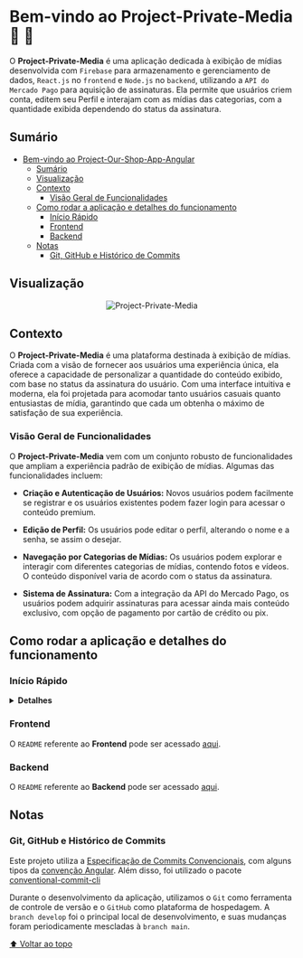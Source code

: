 # Bem-vindo ao Project-Private-Media 🎥 📸

O __Project-Private-Media__ é uma aplicação dedicada à exibição de mídias desenvolvida com `Firebase` para armazenamento e gerenciamento de dados, `React.js` no `frontend` e `Node.js` no `backend`, utilizando a `API do Mercado Pago` para aquisição de assinaturas. Ela permite que usuários criem conta, editem seu Perfil e interajam com as mídias das categorias, com a quantidade exibida dependendo do status da assinatura.

## Sumário

- [Bem-vindo ao Project-Our-Shop-App-Angular](#bem-vindo-ao-project-our-shop-app-angular)
  - [Sumário](#sumário)
  - [Visualização](#visualização)
  - [Contexto](#contexto)
    - [Visão Geral de Funcionalidades](#visão-geral-de-funcionalidades)
  - [Como rodar a aplicação e detalhes do funcionamento](#como-rodar-a-aplicação-e-detalhes-do-funcionamento)
    - [Início Rápido](#início-rápido)
    - [Frontend](#frontend)
    - [Backend](#backend)
  - [Notas](#notas)
    - [Git, GitHub e Histórico de Commits](#git-github-e-histórico-de-commits)
   
## Visualização

<div align="center">

<!-- Adicione a URL da imagem aqui -->

![Project-Private-Media](https://github.com/imsamuelcovalero/Project-Private-Media/assets/98184355/9d4da60a-f1a7-4e6f-84ae-93199ffe8f1b)

</div>

## Contexto

O __Project-Private-Media__ é uma plataforma destinada à exibição de mídias. Criada com a visão de fornecer aos usuários uma experiência única, ela oferece a capacidade de personalizar a quantidade do conteúdo exibido, com base no status da assinatura do usuário. Com uma interface intuitiva e moderna, ela foi projetada para acomodar tanto usuários casuais quanto entusiastas de mídia, garantindo que cada um obtenha o máximo de satisfação de sua experiência.

### Visão Geral de Funcionalidades

O __Project-Private-Media__ vem com um conjunto robusto de funcionalidades que ampliam a experiência padrão de exibição de mídias. Algumas das funcionalidades incluem:

- **Criação e Autenticação de Usuários:** Novos usuários podem facilmente se registrar e os usuários existentes podem fazer login para acessar o conteúdo premium.
  
- **Edição de Perfil:** Os usuários pode editar o perfil, alterando o nome e a senha, se assim o desejar.

- **Navegação por Categorias de Mídias:** Os usuários podem explorar e interagir com diferentes categorias de mídias, contendo fotos e vídeos. O conteúdo disponível varia de acordo com o status da assinatura.

- **Sistema de Assinatura:** Com a integração da API do Mercado Pago, os usuários podem adquirir assinaturas para acessar ainda mais conteúdo exclusivo, com opção de pagamento por cartão de crédito ou pix.

## Como rodar a aplicação e detalhes do funcionamento

### Início Rápido
<details>
<summary><strong>Detalhes</strong></summary>

Para começar, clone o repositório em sua máquina local.
  ```bash
  git clone git@github.com:imsamuelcovalero/Project-Private-Media
  ```

1. Navegue até o diretório raiz do projeto no terminal usando: `cd Project-Private-Media`.
2. Acesse o diretório `backend` e execute `npm install` para instalar as dependências.
3. Inicie o servidor com `npm run dev`.
4. A aplicação estará rodando na porta `3001`.
5. Agora, acesse o diretório `frontend` e execute `npm install` para instalar as dependências.
6. Execute `npm start` para iniciar a aplicação frontend.
7. A aplicação `frontend` estará rodando em `http://localhost:3000`.
8. Lembre-se de configurar o `Firebase`, registrar sua aplicação no `Mercado Pago` definir as variáveis de ambiente. Instruções detalhadas sobre esses passos estão disponíveis nos `READMEs` específicos de cada diretório.

**Informações detalhadas sobre o funcionamento da aplicação podem ser encontradas nos `README` do `frontend` e do `backend`.**

</details>

### Frontend

O `README` referente ao __Frontend__ pode ser acessado [aqui](frontend/README.md).

### Backend

O `README` referente ao __Backend__ pode ser acessado [aqui](backend/README.md).

## Notas

### Git, GitHub e Histórico de Commits

Este projeto utiliza a [Especificação de Commits Convencionais](https://www.conventionalcommits.org/en/v1.0.0/), com alguns tipos da [convenção Angular](https://github.com/angular/angular/blob/22b96b9/CONTRIBUTING.md#-commit-message-guidelines). Além disso, foi utilizado o pacote [conventional-commit-cli](https://www.npmjs.com/package/conventional-commit-cli)

Durante o desenvolvimento da aplicação, utilizamos o `Git` como ferramenta de controle de versão e o `GitHub` como plataforma de hospedagem. A `branch develop` foi o principal local de desenvolvimento, e suas mudanças foram periodicamente mescladas à `branch main`.

[⬆ Voltar ao topo](#sumário)

